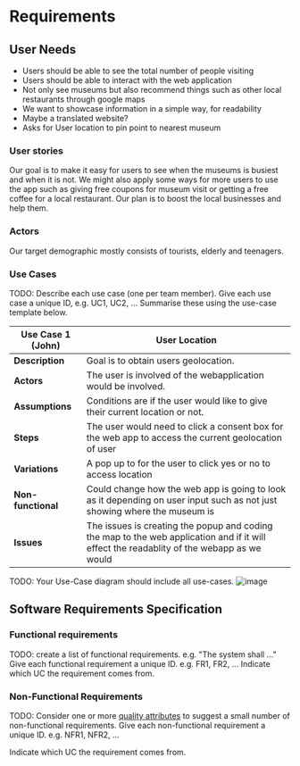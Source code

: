 # Requirements

## User Needs
- Users should be able to see the total number of people visiting
- Users should be able to interact with the web application
- Not only see museums but also recommend things such as other local restaurants through google maps
- We want to showcase information in a simple way, for readability
- Maybe a translated website?
- Asks for User location to pin point to nearest museum 
### User stories
Our goal is to make it easy for users to see when the museums is busiest and when it is not. We might also apply some ways for more users to use the app such as giving free coupons for museum visit or getting a free coffee for a local restaurant. Our plan is to boost the local businesses and help them. 
### Actors
Our target demographic mostly consists of tourists, elderly and teenagers. 

### Use Cases
TODO: Describe each use case (one per team member).
    Give each use case a unique ID, e.g. UC1, UC2, ...
    Summarise these using the use-case template below.

| Use Case 1 (John) | User Location | 
| -------------------------------------- | ------------------- |
| **Description** | Goal is to obtain users geolocation. |
| **Actors** | The user is involved of the webapplication would be involved. |
| **Assumptions** | Conditions are if the user would like to give their current location or not. </td></tr>
| **Steps** | The user would need to click a consent box for the web app to access the current geolocation of user |
| **Variations** | A pop up to for the user to click yes or no to access location |
| **Non-functional** | Could change how the web app is going to look as it depending on user input such as not just showing where the museum is |
| **Issues** | The issues is creating the popup and coding the map to the web application and if it will effect the readablity of the webapp as we would |


TODO: Your Use-Case diagram should include all use-cases.
![image](https://user-images.githubusercontent.com/110387603/201328562-351a695f-1833-408e-8e1f-78b637ca5cc2.png)

## Software Requirements Specification
### Functional requirements
TODO: create a list of functional requirements. 
    e.g. "The system shall ..."
    Give each functional requirement a unique ID. e.g. FR1, FR2, ...
    Indicate which UC the requirement comes from.


### Non-Functional Requirements
TODO: Consider one or more [quality attributes](https://en.wikipedia.org/wiki/ISO/IEC_9126) to suggest a small number of non-functional requirements.
Give each non-functional requirement a unique ID. e.g. NFR1, NFR2, ...

Indicate which UC the requirement comes from.
